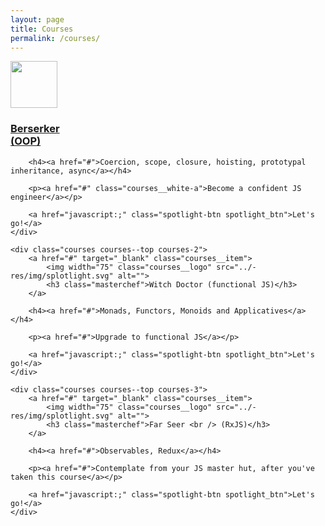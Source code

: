 ```yaml
---
layout: page
title: Courses
permalink: /courses/
---
```



<div class="top-card">
    <div class="courses courses--top courses-1">
        <a href="#" target="_blank" class="courses__item">
            <img width="75" class="courses__logo" src="../-res/img/splotlight.svg" alt="">
            <h3 class="masterchef">Berserker <br /> (OOP)</h3>
        </a>

        <h4><a href="#">Coercion, scope, closure, hoisting, prototypal inheritance, async</a></h4>

        <p><a href="#" class="courses__white-a">Become a confident JS engineer</a></p>

        <a href="javascript:;" class="spotlight-btn spotlight_btn">Let's go!</a>
    </div>

    <div class="courses courses--top courses-2">
        <a href="#" target="_blank" class="courses__item">
            <img width="75" class="courses__logo" src="../-res/img/splotlight.svg" alt="">
            <h3 class="masterchef">Witch Doctor (functional JS)</h3>
        </a>

        <h4><a href="#">Monads, Functors, Monoids and Applicatives</a></h4>

        <p><a href="#">Upgrade to functional JS</a></p>

        <a href="javascript:;" class="spotlight-btn spotlight_btn">Let's go!</a>
    </div>

    <div class="courses courses--top courses-3">
        <a href="#" target="_blank" class="courses__item">
            <img width="75" class="courses__logo" src="../-res/img/splotlight.svg" alt="">
            <h3 class="masterchef">Far Seer <br /> (RxJS)</h3>
        </a>

        <h4><a href="#">Observables, Redux</a></h4>

        <p><a href="#">Contemplate from your JS master hut, after you've taken this course</a></p>

        <a href="javascript:;" class="spotlight-btn spotlight_btn">Let's go!</a>
    </div>
</div>